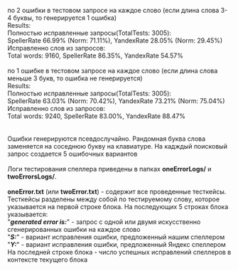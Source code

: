 по 2 ошибки в тестовом запросе на каждое слово (если длина слова 3-4 буквы, то генерируется 1 ошибка)<br>
Results:<br>
Полностью исправленные запросы(TotalTests: 3005):<br>
 SpellerRate 66.99% (Norm: 71.11%),  YandexRate 28.05% (Norm: 29.45%)<br>
Исправленно слов из запросов:<br>
Total words: 9160, SpellerRate 86.35%, YandexRate 54.57%<br>
<br>
по 1 ошибке в тестовом запросе на каждое слово (если длина слова меньше 3 букв, то ошибка не генерируется)<br>
Results:<br>
Полностью исправленные запросы(TotalTests: 3005):<br>
SpellerRate 63.03% (Norm: 70.42%),  YandexRate 73.21% (Norm: 75.04%)<br>
Исправленно слов из запросов:<br>
Total words: 9240, SpellerRate 83.00%, YandexRate 88.47%<br>
<br><br>
Ошибки генерируются псевдослучайно. Рандомная буква слова заменяется на соседнюю букву на клавиатуре. На кадждый поисковый запрос создается 5 ошибочных вариантов<br><br>
Логи тестирования спеллера приведены в папках **oneErrorLogs/** и **twoErrorsLogs/**.<br><br>
**oneError.txt** (или **twoError.txt**) - содержит все проведенные тесткейсы. Тесткейсы разделены между собой по тестируемому слову, которое указывается на первой строке блока. На последующих 5 строках блока указывается:<br> 
"***generated error is:***" - запрос с одной или двумя искусственно сгенерированных ошибки на каждое слово<br>
"***S:***" -  вариант исправления ошибки, предложенный нашим спеллером<br>
"***Y:***" - вариант исправления ошибки, предложенный Яндекс спеллером<br>
На последней строке блока - число успешных исправлений спеллеров в контексте текущего блока<br><br>
